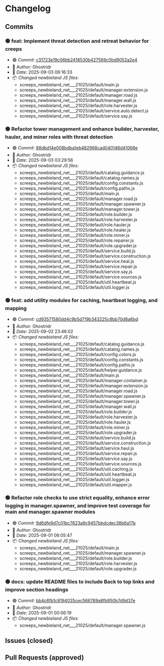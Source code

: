 # Changelog

## Commits

### 🟢 feat: Implement threat detection and retreat behavior for creeps

- 🟢 *Commit:* [c31723e19c06bb2418530b427569c0bd9052a2e4](https://github.com/Ghostridr/ScreepsWorld/commit/c31723e19c06bb2418530b427569c0bd9052a2e4)
- 👤 *Author:* Ghostridr
- 📅 *Date:* 2025-09-03 06:16:33
- 📦 *Changed newbieland JS files:*
  - screeps_newbieland_net___21025/default/main.js
  - screeps_newbieland_net___21025/default/manager.extension.js
  - screeps_newbieland_net___21025/default/manager.road.js
  - screeps_newbieland_net___21025/default/manager.wall.js
  - screeps_newbieland_net___21025/default/role.harvester.js
  - screeps_newbieland_net___21025/default/service.auto.detect.js
  - screeps_newbieland_net___21025/default/service.say.js

### 🟢 Refactor tower management and enhance builder, harvester, hauler, and miner roles with threat detection

- 🟢 *Commit:* [88dbd14e008bdba1eb482968cad040146d41068e](https://github.com/Ghostridr/ScreepsWorld/commit/88dbd14e008bdba1eb482968cad040146d41068e)
- 👤 *Author:* Ghostridr
- 📅 *Date:* 2025-09-03 03:29:56
- 📦 *Changed newbieland JS files:*
  - screeps_newbieland_net___21025/default/catalog.guidance.js
  - screeps_newbieland_net___21025/default/catalog.names.js
  - screeps_newbieland_net___21025/default/config.constants.js
  - screeps_newbieland_net___21025/default/config.paths.js
  - screeps_newbieland_net___21025/default/main.js
  - screeps_newbieland_net___21025/default/manager.road.js
  - screeps_newbieland_net___21025/default/manager.spawner.js
  - screeps_newbieland_net___21025/default/manager.tower.js
  - screeps_newbieland_net___21025/default/role.builder.js
  - screeps_newbieland_net___21025/default/role.harvester.js
  - screeps_newbieland_net___21025/default/role.hauler.js
  - screeps_newbieland_net___21025/default/role.healer.js
  - screeps_newbieland_net___21025/default/role.miner.js
  - screeps_newbieland_net___21025/default/role.repairer.js
  - screeps_newbieland_net___21025/default/role.upgrader.js
  - screeps_newbieland_net___21025/default/service.build.js
  - screeps_newbieland_net___21025/default/service.construction.js
  - screeps_newbieland_net___21025/default/service.heal.js
  - screeps_newbieland_net___21025/default/service.repair.js
  - screeps_newbieland_net___21025/default/service.say.js
  - screeps_newbieland_net___21025/default/service.sources.js
  - screeps_newbieland_net___21025/default/util.heartbeat.js
  - screeps_newbieland_net___21025/default/util.logger.js

### 🟢 feat: add utility modules for caching, heartbeat logging, and mapping

- 🟢 *Commit:* [cd93571580dd4c9b5d719b343225c8bb70d8a6bd](https://github.com/Ghostridr/ScreepsWorld/commit/cd93571580dd4c9b5d719b343225c8bb70d8a6bd)
- 👤 *Author:* Ghostridr
- 📅 *Date:* 2025-09-02 23:46:02
- 📦 *Changed newbieland JS files:*
  - screeps_newbieland_net___21025/default/catalog.guidance.js
  - screeps_newbieland_net___21025/default/catalog.names.js
  - screeps_newbieland_net___21025/default/config.colors.js
  - screeps_newbieland_net___21025/default/config.constants.js
  - screeps_newbieland_net___21025/default/config.paths.js
  - screeps_newbieland_net___21025/default/helper.guidance.js
  - screeps_newbieland_net___21025/default/main.js
  - screeps_newbieland_net___21025/default/manager.container.js
  - screeps_newbieland_net___21025/default/manager.extension.js
  - screeps_newbieland_net___21025/default/manager.road.js
  - screeps_newbieland_net___21025/default/manager.spawner.js
  - screeps_newbieland_net___21025/default/manager.tower.js
  - screeps_newbieland_net___21025/default/manager.wall.js
  - screeps_newbieland_net___21025/default/role.builder.js
  - screeps_newbieland_net___21025/default/role.harvester.js
  - screeps_newbieland_net___21025/default/role.hauler.js
  - screeps_newbieland_net___21025/default/role.miner.js
  - screeps_newbieland_net___21025/default/role.upgrader.js
  - screeps_newbieland_net___21025/default/service.build.js
  - screeps_newbieland_net___21025/default/service.construction.js
  - screeps_newbieland_net___21025/default/service.haul.js
  - screeps_newbieland_net___21025/default/service.repair.js
  - screeps_newbieland_net___21025/default/service.say.js
  - screeps_newbieland_net___21025/default/service.sources.js
  - screeps_newbieland_net___21025/default/util.caching.js
  - screeps_newbieland_net___21025/default/util.heartbeat.js
  - screeps_newbieland_net___21025/default/util.logger.js
  - screeps_newbieland_net___21025/default/util.mapper.js

### 🟢 Refactor role checks to use strict equality, enhance error logging in manager.spawner, and improve test coverage for main and manager.spawner modules

- 🟢 *Commit:* [9d6dfe9d7c01bc7623a9c9457bbdcdec38b6a17b](https://github.com/Ghostridr/ScreepsWorld/commit/9d6dfe9d7c01bc7623a9c9457bbdcdec38b6a17b)
- 👤 *Author:* Ghostridr
- 📅 *Date:* 2025-09-01 06:05:47
- 📦 *Changed newbieland JS files:*
  - screeps_newbieland_net___21025/default/main.js
  - screeps_newbieland_net___21025/default/manager.spawner.js
  - screeps_newbieland_net___21025/default/role.builder.js
  - screeps_newbieland_net___21025/default/role.harvester.js
  - screeps_newbieland_net___21025/default/role.upgrader.js

### 🟢 docs: update README files to include Back to top links and improve section headings

- 🟢 *Commit:* [bb4c6fb1c8194035cec566789a8fb950b7d9d37e](https://github.com/Ghostridr/ScreepsWorld/commit/bb4c6fb1c8194035cec566789a8fb950b7d9d37e)
- 👤 *Author:* Ghostridr
- 📅 *Date:* 2025-09-01 00:06:19
- 📦 *Changed newbieland JS files:*
  - screeps_newbieland_net___21025/default/manager.spawner.js

## Issues (closed)

## Pull Requests (approved)
